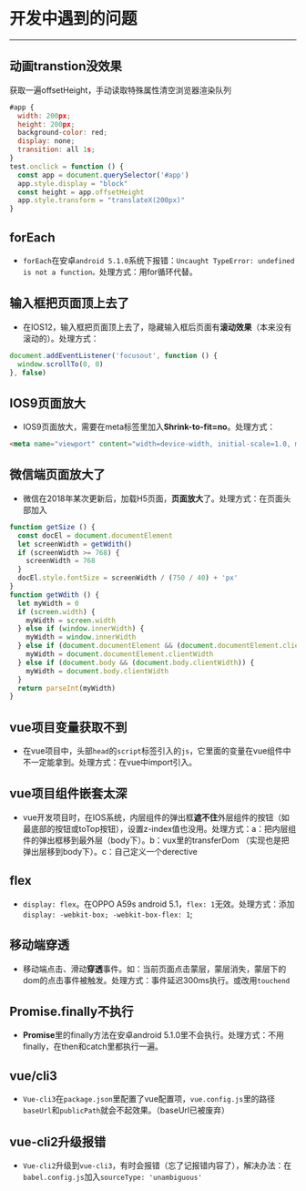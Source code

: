 # 开发中遇到的问题
------

## 动画transtion没效果
获取一遍offsetHeight，手动读取特殊属性清空浏览器渲染队列
```js
#app {
  width: 200px;
  height: 200px;
  background-color: red;
  display: none;
  transition: all 1s;
}
test.onclick = function () {
  const app = document.querySelector('#app')
  app.style.display = "block"
  const height = app.offsetHeight
  app.style.transform = "translateX(200px)"
}

```

## forEach
- `forEach`在安卓`android 5.1.0`系统下报错：`Uncaught TypeError: undefined is not a function。`处理方式：用for循环代替。

## 输入框把页面顶上去了
- 在IOS12，输入框把页面顶上去了，隐藏输入框后页面有**滚动效果**（本来没有滚动的）。处理方式：
```js
document.addEventListener('focusout', function () {
  window.scrollTo(0, 0)
}, false)
```

## IOS9页面放大
- IOS9页面放大，需要在meta标签里加入**Shrink-to-fit=no**。处理方式：
```html
<meta name="viewport" content="width=device-width, initial-scale=1.0, minimum-scale=1.0, maximum-scale=1.0, user-scalable=no, shrink-to-fit=no">。
```

## 微信端页面放大了
- 微信在2018年某次更新后，加载H5页面，**页面放大**了。处理方式：在页面头部加入
```js
function getSize () { 
  const docEl = document.documentElement
  let screenWidth = getWdith()
  if (screenWidth >= 768) {
    screenWidth = 768
  }
  docEl.style.fontSize = screenWidth / (750 / 40) + 'px'
}
function getWdith () {
  let myWidth = 0
  if (screen.width) {
    myWidth = screen.width
  } else if (window.innerWidth) {
    myWidth = window.innerWidth
  } else if (document.documentElement && (document.documentElement.clientWidth)) {
    myWidth = document.documentElement.clientWidth
  } else if (document.body && (document.body.clientWidth)) {
    myWidth = document.body.clientWidth
  }
  return parseInt(myWidth)
}
```

## vue项目变量获取不到
- 在vue项目中，头部`head`的`script`标签引入的`js`，它里面的变量在vue组件中不一定能拿到。处理方式：在vue中import引入。

## vue项目组件嵌套太深
- vue开发项目时，在IOS系统，内层组件的弹出框**遮不住**外层组件的按钮（如最底部的按钮或toTop按钮），设置z-index值也没用。处理方式：a：把内层组件的弹出框移到最外层（body下）。b：vux里的transferDom （实现也是把弹出层移到body下）。c：自己定义一个derective

## flex
- `display: flex`。在OPPO A59s android 5.1，`flex: 1`无效。处理方式：添加`display: -webkit-box; -webkit-box-flex: 1`;

## 移动端穿透
- 移动端点击、滑动**穿透**事件。如：当前页面点击蒙层，蒙层消失，蒙层下的dom的点击事件被触发。处理方式：事件延迟300ms执行。或改用`touchend`

## Promise.finally不执行
- **Promise**里的finally方法在安卓android 5.1.0里不会执行。处理方式：不用finally，在then和catch里都执行一遍。

## vue/cli3
- `Vue-cli3`在`package.json`里配置了vue配置项，`vue.config.js`里的路径`baseUrl`和`publicPath`就会不起效果。（baseUrl已被废弃）

## vue-cli2升级报错
- `Vue-cli2`升级到`vue-cli3`，有时会报错（忘了记报错内容了），解决办法：在`babel.config.js`加入`sourceType: 'unambiguous'`


